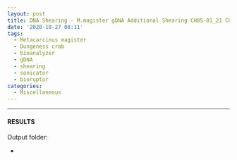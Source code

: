 ```yaml
---
layout: post
title: DNA Shearing - M.magister gDNA Additional Shearing CH05-01_21 CH07-11 and Bioanalyzer
date: '2020-10-27 08:11'
tags: 
  - Metacarcinus magister
  - Dungeness crab
  - bioanalyzer
  - gDNA
  - shearing
  - sonicator
  - bioruptor
categories: 
  - Miscellaneous
---
```




---

#### RESULTS

Output folder:

- []()

